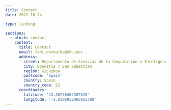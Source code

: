 ```yaml
---
title: Contact
date: 2022-10-24

type: landing

sections:
  - block: contact
    content:
      title: Contact
      email: fadi.dornaika@ehu.eus
      address:
        street: Departamento de Ciencias de la Computación e Inteligencia Artificial 
        city: Donostia / San Sebastian
        region: Gipuzkoa
        postcode: 'Spain'
        country: Spain
        country_code: ES
      coordinates:
        latitude: '43.30730462507628'
        longitude: '-2.0106952066925388'
---
```

